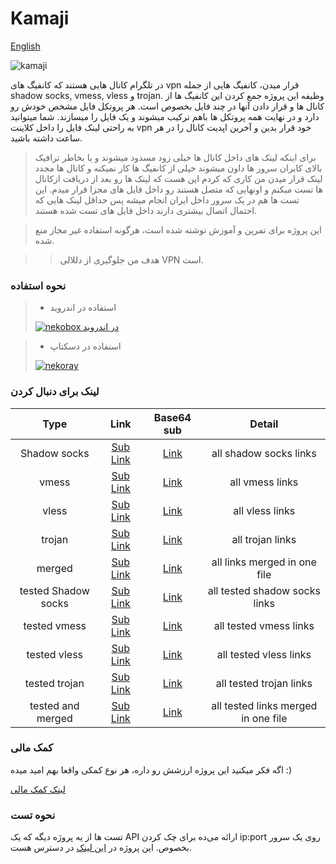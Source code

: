 # Kamaji

[English](docs/readme_en.md)

![kamaji](https://raw.githubusercontent.com/gitlynx-ir/gitlynx-ir.github.io/main/files/abc3b41b5cf4d0e62c5f878b19962b1c.jpg)

در تلگرام کانال هایی هستند که کانفیگ های
vpn
قرار میدن، کانفیگ هایی از جمله
shadow socks, vmess, vless
و
trojan.
وظیفه این پروژه جمع کردن این کانفیگ ها از کانال ها و قرار دادن
آنها در چند فایل بخصوص است.
هر پروتکل فایل مشخص خودش رو دارد و در نهایت همه پروتکل ها
باهم ترکیب میشوند و یک فایل را میسازند.
شما میتوانید به راحتی لینک فایل را داخل کلاینت
vpn
خود قرار بدین و آخرین اپدیت کانال را در هر ساعت داشته باشید.

> برای اینکه لینک های داخل کانال ها خیلی زود مسدود میشوند و یا
> بخاطر ترافیک بالای کابران سرور ها داون میشوند
> خیلی از کانفیگ ها کار نمیکنه و کانال ها مجدد لینک قرار میدن
> من کاری که کردم این هست که لینک ها رو بعد از دریافت ازکانال
> ها تست میکنم و اونهایی که متصل هستند رو داخل فایل های
> مجزا قرار میدم. این تست ها هم در یک سرور داخل ایران انجام میشه
> پس حداقل لینک هایی که احتمال اتصال بیشتری دارند داخل فایل های
> تست شده هستند.

> این پروژه برای تمرین و آموزش نوشته شده است، هرگونه استفاده
> غیر مجاز منع شده.

> > هدف من جلوگیری از دللالی VPN است.

### نحوه استفاده

> - استفاده در اندروید
>
>[![nekobox در اندروید](https://raw.githubusercontent.com/gitlynx-ir/gitlynx-ir.github.io/main/files/c5e8ba5de78e91900fa2fefc7f3eba95.jpg)](https://youtu.be/Gy4FR75W6Uk)

> - استفاده در دسکتاپ
>
> [![nekoray](https://raw.githubusercontent.com/gitlynx-ir/gitlynx-ir.github.io/main/files/081eaaca4a335c7b6b15e20fdd8f3e4d.jpg)](https://www.youtube.com/watch?v=0lub9dqk2WQ)

### لینک برای دنبال کردن

|          Type       |                                           Link                                                |                                 Base64 sub                                                  |               Detail                    |
|:-------------------:|:---------------------------------------------------------------------------------------------:|:-------------------------------------------------------------------------------------------:|:---------------------------------------:|
| Shadow socks        | [Sub Link](https://raw.githubusercontent.com/shabane/kamaji/master/hub/ss.txt)                | [Link](https://raw.githubusercontent.com/shabane/kamaji/master/hub/b64/ss.txt)              | all shadow socks links                  |
|     vmess           | [Sub Link](https://raw.githubusercontent.com/shabane/kamaji/master/hub/vmess.txt)             | [Link](https://raw.githubusercontent.com/shabane/kamaji/master/hub/b64/vmess.txt)           |   all vmess links                       |
|     vless           | [Sub Link](https://raw.githubusercontent.com/shabane/kamaji/master/hub/vless.txt)             | [Link](https://raw.githubusercontent.com/shabane/kamaji/master/hub/b64/vless.txt)           |   all vless links                       |
|     trojan          | [Sub Link](https://raw.githubusercontent.com/shabane/kamaji/master/hub/trojan.txt)            | [Link](https://raw.githubusercontent.com/shabane/kamaji/master/hub/b64/trojan.txt)          |   all trojan links                      |
|     merged          | [Sub Link](https://raw.githubusercontent.com/shabane/kamaji/master/hub/merged.txt)            | [Link](https://raw.githubusercontent.com/shabane/kamaji/master/hub/b64/merged.txt)          | all links merged in one file            |
| tested Shadow socks | [Sub Link](https://raw.githubusercontent.com/shabane/kamaji/master/hub/tested/ss.txt)         | [Link](https://raw.githubusercontent.com/shabane/kamaji/master/hub/tested/b64/ss.txt)       | all tested shadow socks links           |
| tested vmess        | [Sub Link](https://raw.githubusercontent.com/shabane/kamaji/master/hub/tested/vmess.txt)      | [Link](https://raw.githubusercontent.com/shabane/kamaji/master/hub/tested/b64/vmess.txt)    |   all tested vmess links                |
| tested vless        | [Sub Link](https://raw.githubusercontent.com/shabane/kamaji/master/hub/tested/vless.txt)      | [Link](https://raw.githubusercontent.com/shabane/kamaji/master/hub/tested/b64/vless.txt)    |   all tested vless links                |
| tested trojan       | [Sub Link](https://raw.githubusercontent.com/shabane/kamaji/master/hub/tested/trojan.txt)     | [Link](https://raw.githubusercontent.com/shabane/kamaji/master/hub/tested/b64/trojan.txt)   |   all tested trojan links               |
| tested and merged   | [Sub Link](https://raw.githubusercontent.com/shabane/kamaji/master/hub/tested/merged.txt)     | [Link](https://raw.githubusercontent.com/shabane/kamaji/master/hub/tested/b64/merged.txt)   | all tested links merged in one file     |


### کمک مالی

اگه فکر میکنید این پروژه ارزشش رو داره،
هر نوع کمکی واقعا بهم امید میده :)

[لینک کمک مالی](https://daramet.com/shabane)



### نحوه تست

تست ها از یه پروژه دیگه که یک 
API
ارائه می‌ده برای چک کردن
ip:port
روی یک سرور بخصوص.
این پروژه در
[این لینک](https://github.com/shabane/host-check-api)
در دسترس هست.